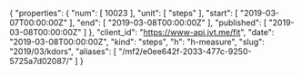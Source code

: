 {
  "properties": {
    "num": [
      10023
    ],
    "unit": [
      "steps"
    ],
    "start": [
      "2019-03-07T00:00:00Z"
    ],
    "end": [
      "2019-03-08T00:00:00Z"
    ],
    "published": [
      "2019-03-08T00:00:00Z"
    ]
  },
  "client_id": "https://www-api.jvt.me/fit",
  "date": "2019-03-08T00:00:00Z",
  "kind": "steps",
  "h": "h-measure",
  "slug": "2019/03/kdors",
  "aliases": [
    "/mf2/e0ee642f-2033-477c-9250-5725a7d02087/"
  ]
}
